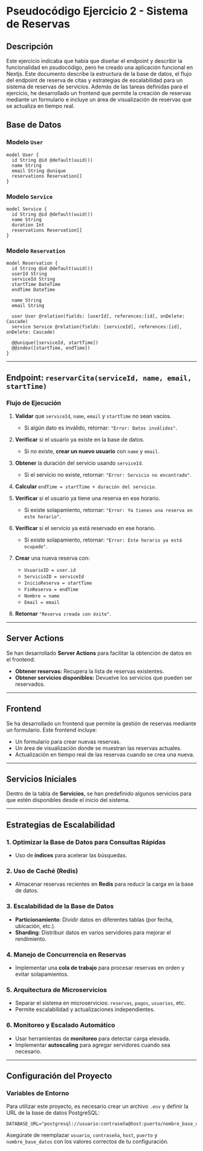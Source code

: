 # Pseudocódigo Ejercicio 2 - Sistema de Reservas

## Descripción

Este ejercicio indicaba que había que diseñar el endpoint y describir la funcionalidad en psudocódigo, pero he creado una aplicación funcional en Nextjs. Este documento describe la estructura de la base de datos, el flujo del endpoint de reserva de citas y estrategias de escalabilidad para un sistema de reservas de servicios. Además de las tareas definidas para el ejercicio, he desarrollado un frontend que permite la creación de reservas mediante un formulario e incluye un área de visualización de reservas que se actualiza en tiempo real.

## Base de Datos

### Modelo `User`

```prisma
model User {
  id String @id @default(uuid())
  name String
  email String @unique
  reservations Reservation[]
}
```

### Modelo `Service`

```prisma
model Service {
  id String @id @default(uuid())
  name String
  duration Int
  reservations Reservation[]
}
```

### Modelo `Reservation`

```prisma
model Reservation {
  id String @id @default(uuid())
  userId String
  serviceId String
  startTime DateTime
  endTime DateTime

  name String
  email String

  user User @relation(fields: [userId], references:[id], onDelete: Cascade)
  service Service @relation(fields: [serviceId], references:[id], onDelete: Cascade)

  @@unique([serviceId, startTime])
  @@index([startTime, endTime])
}
```

---

## Endpoint: `reservarCita(serviceId, name, email, startTime)`

### Flujo de Ejecución

1. **Validar** que `serviceId`, `name`, `email` y `startTime` no sean vacíos.

   - Si algún dato es inválido, retornar: `"Error: Datos inválidos"`.

2. **Verificar** si el usuario ya existe en la base de datos.

   - Si no existe, **crear un nuevo usuario** con `name` y `email`.

3. **Obtener** la duración del servicio usando `serviceId`.

   - Si el servicio no existe, retornar: `"Error: Servicio no encontrado"`.

4. **Calcular** `endTime = startTime + duración del servicio`.

5. **Verificar** si el usuario ya tiene una reserva en ese horario.

   - Si existe solapamiento, retornar: `"Error: Ya tienes una reserva en este horario"`.

6. **Verificar** si el servicio ya está reservado en ese horario.

   - Si existe solapamiento, retornar: `"Error: Este horario ya está ocupado"`.

7. **Crear** una nueva reserva con:

   - `UsuarioID = user.id`
   - `ServicioID = serviceId`
   - `InicioReserva = startTime`
   - `FinReserva = endTime`
   - `Nombre = name`
   - `Email = email`

8. **Retornar** `"Reserva creada con éxito"`.

---

## Server Actions

Se han desarrollado **Server Actions** para facilitar la obtención de datos en el frontend:

- **Obtener reservas:** Recupera la lista de reservas existentes.
- **Obtener servicios disponibles:** Devuelve los servicios que pueden ser reservados.

---

## Frontend

Se ha desarrollado un frontend que permite la gestión de reservas mediante un formulario. Este frontend incluye:

- Un formulario para crear nuevas reservas.
- Un área de visualización donde se muestran las reservas actuales.
- Actualización en tiempo real de las reservas cuando se crea una nueva.

---

## Servicios Iniciales

Dentro de la tabla de **Servicios**, se han predefinido algunos servicios para que estén disponibles desde el inicio del sistema.

---

## Estrategias de Escalabilidad

### 1. Optimizar la Base de Datos para Consultas Rápidas

- Uso de **índices** para acelerar las búsquedas.

### 2. Uso de Caché (Redis)

- Almacenar reservas recientes en **Redis** para reducir la carga en la base de datos.

### 3. Escalabilidad de la Base de Datos

- **Particionamiento**: Dividir datos en diferentes tablas (por fecha, ubicación, etc.).
- **Sharding**: Distribuir datos en varios servidores para mejorar el rendimiento.

### 4. Manejo de Concurrencia en Reservas

- Implementar una **cola de trabajo** para procesar reservas en orden y evitar solapamientos.

### 5. Arquitectura de Microservicios

- Separar el sistema en microservicios: `reservas`, `pagos`, `usuarios`, etc.
- Permite escalabilidad y actualizaciones independientes.

### 6. Monitoreo y Escalado Automático

- Usar herramientas de **monitoreo** para detectar carga elevada.
- Implementar **autoscaling** para agregar servidores cuando sea necesario.

---

## Configuración del Proyecto

### Variables de Entorno

Para utilizar este proyecto, es necesario crear un archivo `.env` y definir la URL de la base de datos PostgreSQL:

```env
DATABASE_URL="postgresql://usuario:contraseña@host:puerto/nombre_base_datos"
```

Asegúrate de reemplazar `usuario`, `contraseña`, `host`, `puerto` y `nombre_base_datos` con los valores correctos de tu configuración.